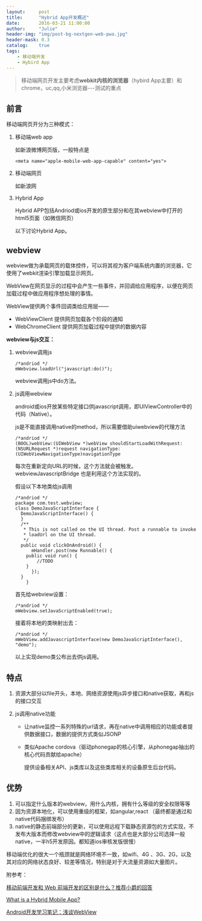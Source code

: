```yaml
---
layout:     post
title:      "Hybrid App开发概述"
date:       2016-03-21 11:00:00
author:     "Julie"
header-img: "img/post-bg-nextgen-web-pwa.jpg"
header-mask: 0.3
catalog:    true
tags:
    - 移动端开发
    - Hybird App
---
```


>移动端网页开发主要考虑**webkit内核的浏览器**（hybird App主要）和chrome，uc,qq,小米浏览器---测试的重点


## 前言
移动端网页开分为三种模式：

1.	移动端web app

	如新浪微博网页版，一般特点是
	
	```
	<meta name="apple-mobile-web-app-capable" content="yes">
	```
2.	移动端网页

	如新浪网
3.	Hybrid App

	Hybrid APP包括Andriod或ios开发的原生部分和在其webview中打开的html5页面（如微信网页）
	
	以下讨论Hybrid App。
	
## webview
webview做为承载网页的载体控件，可以将其视为客户端系统内置的浏览器，它使用了webkit渲染引擎加载显示网页。

WebView在网页显示的过程中会产生一些事件，并回调给应用程序，以便在网页加载过程中做应用程序想处理的事情。

WebView提供两个事件回调类给应用层——

- WebViewClient 提供网页加载各个阶段的通知
- WebChromeClient 提供网页加载过程中提供的数据内容

**webview与js交互：**

1. webview调用js
	
	```
	/*andriod */
	mWebview.loadUrl("javascript:do()");
	```
	
	webview调用js中do方法。
2. js调用webview

	android或ios开放某些特定接口供javascript调用，即UIViewController中的代码（Native）。
		
	js是不能直接调用native的method，所以需要借助uiwebview的代理方法
	
	```
	/*andriod */
	(BOOL)webView:(UIWebView *)webView shouldStartLoadWithRequest:(NSURLRequest *)request navigationType:(UIWebViewNavigationType)navigationType
	```
	每次在重新定向URL的时候，这个方法就会被触发。webviewJavascriptBridge 也是利用这个方法实现的。

	假设以下本地类给js调用
		
	```
	/*andriod */
	package com.test.webview;
	class DemoJavaScriptInterface {
	  DemoJavaScriptInterface() {
	  }
	  /**
	   * This is not called on the UI thread. Post a runnable to invoke
	   * loadUrl on the UI thread.
	   */
	  public void clickOnAndroid() {
	      mHandler.post(new Runnable() {
	    public void run() {
	        //TODO
	    }
	      });
	  }
	    }
	```
	首先给webview设置：
	
	```
	/*andriod */
	mWebview.setJavaScriptEnabled(true);
	```
	
	接着将本地的类映射出去：
	
	```
	/*andriod */
	mWebView.addJavascriptInterface(new DemoJavaScriptInterface(), "demo");
	```
	
	以上实现demo类公布出去供js调用。
	
## 特点
1.  资源大部分以file开头，本地、网络资源使用js异步接口和native获取，再和js的接口交互
2.  js调用native功能

	- 让native监控一系列特殊的url请求，再在native中调用相应的功能或者提供数据接口，数据的提供方式类似JSONP
	- 类似Apache cordova（驱动phonegap的核心引擎，从phonegap抽出的核心代码贡献给apache）
		
		提供设备相关API、js类库以及这些类库相关的设备原生后台代码。

## 优势
1.  可以指定什么版本的webview，用什么内核，拥有什么等级的安全权限等等 
2.  因为资源本地化，可以使用重级的框架，如angular,react （最终都是通过和native代码捆绑发布）
3.  native的静态前端部分的更新，可以使用远程下载静态资源包的方式实现，不发布大版本而修改webview中的逻辑请求（这点也是大部分公司选择一般native，一半h5开发原因。都知道ios审核发版很慢）

移动端优化的很大一个瓶颈就是网络环境不一致，如wifi、4G 、3G、2G，以及其对应的网络状态良好、较差等情况，特别是对于大流量资源如大量图片。

附参考：

[移动前端开发和 Web 前端开发的区别是什么？推荐小爵的回答](https://www.zhihu.com/question/20269059)

[What is a Hybrid Mobile App?](http://developer.telerik.com/featured/what-is-a-hybrid-mobile-app/)

[Android开发学习笔记：浅谈WebView](http://liangruijun.blog.51cto.com/3061169/647456/)